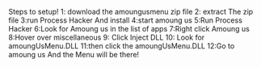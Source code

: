 Steps to setup!
1: download the amoungusmenu zip file
2: extract The zip file
3:run Process Hacker And install
4:start amoung us 
5:Run Process Hacker 
6:Look for Amoung us in the list of apps
7:Right click Amoung us 
8:Hover over miscellaneous 
9: Click Inject DLL 
10: Look for amoungUsMenu.DLL 
11:then click the amoungUsMenu.DLL
12:Go to amoung us And the Menu will be there!
